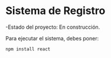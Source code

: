 <h1>Sistema de Registro</h1>

-Estado del proyecto:  En construcción.

Para ejecutar el sistema, debes poner: 

```npm install react```
